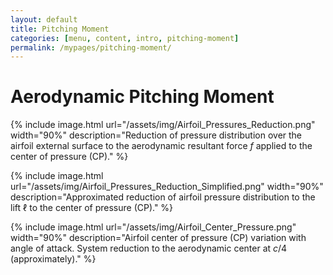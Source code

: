 ```yaml
---
layout: default
title: Pitching Moment
categories: [menu, content, intro, pitching-moment]
permalink: /mypages/pitching-moment/
---
```


# Aerodynamic Pitching Moment

{% include image.html
  url="/assets/img/Airfoil_Pressures_Reduction.png"
  width="90%"
  description="Reduction of pressure distribution over the airfoil external surface to the aerodynamic resultant force $f$ applied to the center of pressure (CP)."
  %}

{% include image.html
  url="/assets/img/Airfoil_Pressures_Reduction_Simplified.png"
  width="90%"
  description="Approximated reduction of airfoil pressure distribution to the lift $\ell$ to the center of pressure (CP)."
  %}

{% include image.html
  url="/assets/img/Airfoil_Center_Pressure.png"
  width="90%"
  description="Airfoil center of pressure (CP) variation with angle of attack. System reduction to the aerodynamic center at $c/4$ (approximately)."
  %}
